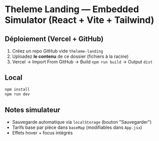 # Theleme Landing — Embedded Simulator (React + Vite + Tailwind)

## Déploiement (Vercel + GitHub)
1) Créez un repo GitHub vide `theleme-landing`
2) Uploadez **le contenu** de ce dossier (fichiers à la racine)
3) Vercel → Import From GitHub → Build `npm run build` → Output `dist`

## Local
```bash
npm install
npm run dev
```

## Notes simulateur
- Sauvegarde automatique via `localStorage` (bouton "Sauvegarder")
- Tarifs base par pièce dans `baseMap` (modifiables dans `App.jsx`)
- Effets hover + focus intégrés
